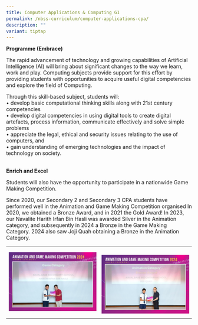 ```yaml
---
title: Computer Applications & Computing G1
permalink: /nbss-curriculum/computer-applications-cpa/
description: ""
variant: tiptap
---
```

<p><strong>Programme (Embrace)</strong>
</p>
<p>The rapid advancement of technology and growing capabilities of Artificial
Intelligence (AI) will bring about significant changes to the way we learn,
work and play. Computing subjects provide support for this effort by providing
students with opportunities to acquire useful digital competencies and
explore the field of Computing.</p>
<p>Through this skill-based subject, students will:
<br>• develop basic computational thinking skills along with 21st century
competencies
<br>• develop digital competencies in using digital tools to create digital
artefacts, process information, communicate effectively and solve simple
problems
<br>• appreciate the legal, ethical and security issues relating to the use
of computers, and
<br>• gain understanding of emerging technologies and the impact of technology
on society.</p>
<p>
<br><strong>Enrich and Excel</strong>
</p>
<p>Students will also have the opportunity to participate in a nationwide
Game Making Competition.&nbsp;</p>
<p>Since 2020, our Secondary 2 and Secondary 3 CPA students have performed
well in the Animation and Game Making Competition organised In 2020, we
obtained a Bronze Award, and in 2021 the Gold Award! In 2023, our Navalite
Harith Irfan Bin Hasli was awarded Silver in the Animation category, and
subsequently in 2024 a Bronze in the Game Making Category. 2024 also saw
Joji Quah obtaining a Bronze in the Animation Category.</p>
<table style="minWidth: 50px">
<colgroup>
<col>
<col>
</colgroup>
<tbody>
<tr>
<td rowspan="1" colspan="1">
<p></p>
<p></p>
<div class="isomer-image-wrapper">
<img style="width: 100%" height="auto" width="100%" alt="" src="/images/WhatsApp_Image_2024_11_22_at_14_07_05.jpg">
</div>
<p></p>
<p></p>
<p></p>
<p></p>
<p></p>
<p></p>
</td>
<td rowspan="1" colspan="1">
<p></p>
<p></p>
<div class="isomer-image-wrapper">
<img style="width: 100%" height="auto" width="100%" alt="" src="/images/WhatsApp_Image_2024_11_22_at_14_07_06.jpg">
</div>
</td>
</tr>
</tbody>
</table>
<p></p>